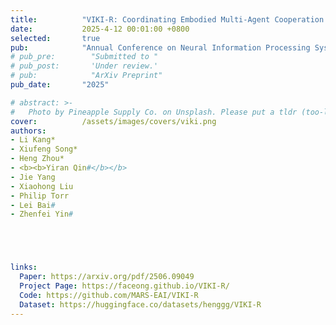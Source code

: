 ```yaml
---
title:          "VIKI-R: Coordinating Embodied Multi-Agent Cooperation via Reinforcement Learning"
date:           2025-4-12 00:01:00 +0800
selected:       true
pub:            "Annual Conference on Neural Information Processing Systems (NeurIPS)"
# pub_pre:        "Submitted to "
# pub_post:       'Under review.'
# pub:            "ArXiv Preprint"
pub_date:       "2025"

# abstract: >-
#   Photo by Pineapple Supply Co. on Unsplash. Please put a tldr (too-long-didnt-read, 1~2 sentences) of your publication here. It is not recommended to put the actual abstract here because it is usually too long to fit in. $\LaTeX$ is supported. $a=b+c$.
cover:          /assets/images/covers/viki.png
authors: 
- Li Kang*
- Xiufeng Song*
- Heng Zhou*
- <b><b>Yiran Qin#</b></b>
- Jie Yang
- Xiaohong Liu
- Philip Torr
- Lei Bai#
- Zhenfei Yin#





links:
  Paper: https://arxiv.org/pdf/2506.09049
  Project Page: https://faceong.github.io/VIKI-R/
  Code: https://github.com/MARS-EAI/VIKI-R
  Dataset: https://huggingface.co/datasets/henggg/VIKI-R
---
```

